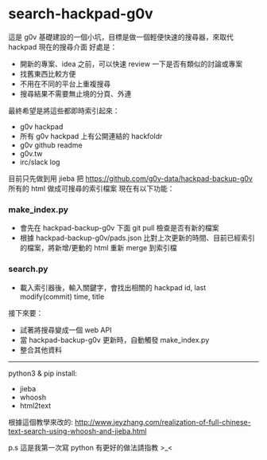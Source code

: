 # search-hackpad-g0v

這是 g0v 基礎建設的一個小坑，目標是做一個輕便快速的搜尋器，來取代 hackpad 現在的搜尋介面
好處是：

- 開新的專案、idea 之前，可以快速 review 一下是否有類似的討論或專案
- 找舊東西比較方便
- 不用在不同的平台上重複搜尋
- 搜尋結果不需要無止境的分頁、外連


最終希望是將這些都即時索引起來：

- g0v hackpad
- 所有 g0v hackpad 上有公開連結的 hackfoldr
- g0v github readme
- g0v.tw
- irc/slack log


目前只先做到用 jieba 把 https://github.com/g0v-data/hackpad-backup-g0v 所有的 html 做成可搜尋的索引檔案
現在有以下功能：

### make_index.py
- 會先在 hackpad-backup-g0v 下面 git pull 檢查是否有新的檔案
- 根據 hackpad-backup-g0v/pads.json 比對上次更新的時間、目前已經索引的檔案，將新增/更動的 html 重新 merge 到索引檔

### search.py
- 載入索引器後，輸入關鍵字，會找出相關的 hackpad id, last modify(commit) time, title

接下來要：

- 試著將搜尋變成一個 web API
- 當 hackpad-backup-g0v 更新時，自動觸發 make_index.py
- 整合其他資料

----
python3 & pip install:

- jieba
- whoosh
- html2text

根據這個教學來改的: http://www.jeyzhang.com/realization-of-full-chinese-text-search-using-whoosh-and-jieba.html

p.s 這是我第一次寫 python 有更好的做法請指教 >_<






